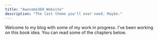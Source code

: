 ```yaml
---
title: "Awesome360 Website"
description: "The last theme you'll ever need. Maybe."
---
```

Welcome to my blog with some of my work in progress. I've been working on this book idea. You can read some of the chapters below.
